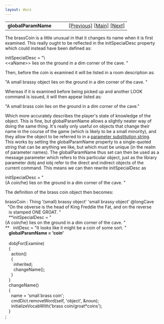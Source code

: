 ```yaml
---
layout: docs
---
```

<table width="100%" data-border="0" data-cellspacing="0"
data-cellpadding="3" data-bgcolor="#C0C0C0">
<colgroup>
<col style="width: 50%" />
<col style="width: 50%" />
</colgroup>
<tbody>
<tr>
<td style="text-align: left;"><strong>globalParamName<br />
</strong></td>
<td style="text-align: right;"><a
href="initdesc+initspecialdesc.html">[Previous]</a> <a
href="generalintroduction.html">[Main]</a> <a
href="specialdesc.html">[Next]</a></td>
</tr>
</tbody>
</table>

  
The brassCoin is a little unusual in that it changes its name when it is
first examined. This really ought to be reflected in the initSpecialDesc
property which could instead have been defined as:  
  
initSpecialDesc = "\\\<\<aName\>\> lies on the ground in a dim corner of the cave. "  
  
Then, before the coin is examined it will be listed in a room
description as:  
  
"A small brassy object lies on the ground in a dim corner of the cave.
"  
  
Whereas if it is examined before being picked up and another LOOK
command is issued, it will then appear listed as:  
  
"A small brass coin lies on the ground in a dim corner of the cave."  
  
Which more accurately describes the player's state of knowledge of the
object. This is fine, but globalParamName allows a slightly neater way
of doing the same thing. It's really only useful on objects that change
their name in the course of the game (which is likely to be a small
minority), and they allow the object to be referred to in a
<a href="%20http://www.tads.org/howto/t3msg.html%20"
target="_top">parameter substitution string</a>. This works by setting
the globalParamName property to a single-quoted string that can be
anything we like, but which must be unique (in the realm of parameter
names). The globalParamName thus set can then be used as a message
parameter which refers to this particular object, just as the library
parameter dobj and iobj refer to the direct and indirect objects of the
current command. This means we can then rewrite initSpecialDesc as  
  
initSpecialDesc = "{A coin/he} lies on the ground in a dim corner of the cave. "  
  
The definition of the brass coin object then becomes:  
  
brassCoin : Thing '(small) brassy object' 'small brassy object' @longCave  
  "On the obverse is the head of King Freddie the Fat, and on the reverse  
   is stamped ONE GROAT. "   
   **initSpecialDesc = "{A coin/he} lies on the ground in a dim corner of the cave. "  
**   initDesc = "It looks like it might be a coin of some sort. "   
   **globalParamName = 'coin'**  
    
   dobjFor(Examine)  
   {  
     action()  
     {  
       inherited;  
       changeName();  
     }  
   }  
   changeName()  
   {  
     name = 'small brass coin';  
     cmdDict.removeWord(self, 'object', &noun);  
     initializeVocabWith('brass coin/groat\*coins');  
   }   
;  
  

